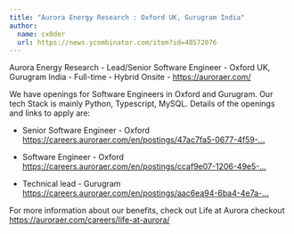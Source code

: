 ```yaml
---
title: "Aurora Energy Research : Oxford UK, Gurugram India"
author:
  name: cx0der
  url: https://news.ycombinator.com/item?id=40572076
---
```

Aurora Energy Research - Lead&#x2F;Senior Software Engineer - Oxford UK, Gurugram India - Full-time - Hybrid Onsite - <a href="https:&#x2F;&#x2F;auroraer.com&#x2F;" rel="nofollow">https:&#x2F;&#x2F;auroraer.com&#x2F;</a>

We have openings for Software Engineers in Oxford and Gurugram. Our tech Stack is mainly Python, Typescript, MySQL. Details of the openings and links to apply are:

* Senior Software Engineer - Oxford <a href="https:&#x2F;&#x2F;careers.auroraer.com&#x2F;en&#x2F;postings&#x2F;47ac7fa5-0677-4f59-b60e-41ac00859e36" rel="nofollow">https:&#x2F;&#x2F;careers.auroraer.com&#x2F;en&#x2F;postings&#x2F;47ac7fa5-0677-4f59-...</a>

* Software Engineer - Oxford <a href="https:&#x2F;&#x2F;careers.auroraer.com&#x2F;en&#x2F;postings&#x2F;ccaf9e07-1206-49e5-8fb9-bb7068ceab27" rel="nofollow">https:&#x2F;&#x2F;careers.auroraer.com&#x2F;en&#x2F;postings&#x2F;ccaf9e07-1206-49e5-...</a>

* Technical lead - Gurugram <a href="https:&#x2F;&#x2F;careers.auroraer.com&#x2F;en&#x2F;postings&#x2F;aac6ea94-6ba4-4e7a-8eb4-2bf6a76ff09c" rel="nofollow">https:&#x2F;&#x2F;careers.auroraer.com&#x2F;en&#x2F;postings&#x2F;aac6ea94-6ba4-4e7a-...</a>

For more information about our benefits, check out Life at Aurora checkout <a href="https:&#x2F;&#x2F;auroraer.com&#x2F;careers&#x2F;life-at-aurora&#x2F;" rel="nofollow">https:&#x2F;&#x2F;auroraer.com&#x2F;careers&#x2F;life-at-aurora&#x2F;</a>

